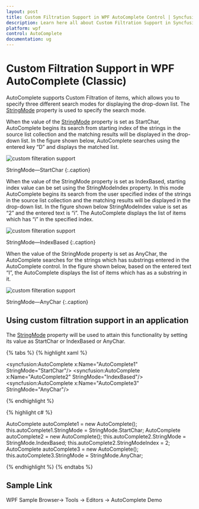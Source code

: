 ```yaml
---
layout: post
title: Custom Filtration Support in WPF AutoComplete Control | Syncfusion
description: Learn here all about Custom Filtration Support in Syncfusion WPF AutoComplete (Classic) control and more.
platform: wpf
control: AutoComplete
documentation: ug
---
```


# Custom Filtration Support in WPF AutoComplete (Classic)

AutoComplete supports Custom Filtration of items, which allows you to specify three different search modes for displaying the drop-down list. The [StringMode](https://help.syncfusion.com/cr/wpf/Syncfusion.Windows.Tools.Controls.AutoComplete.html#Syncfusion_Windows_Tools_Controls_AutoComplete_StringMode) property is used to specify the search mode.

When the value of the [StringMode](https://help.syncfusion.com/cr/wpf/Syncfusion.Windows.Tools.Controls.AutoComplete.html#Syncfusion_Windows_Tools_Controls_AutoComplete_StringMode) property is set as StartChar, AutoComplete begins its search from starting index of the strings in the source list collection and the matching results will be displayed in the drop-down list. In the figure shown below, AutoComplete searches using the entered key “D” and displays the matched list.

![custom filteration support](Custom-Filtration-Support_images/Custom-Filtration-Support_img1.png)

StringMode—StartChar
{:.caption}

When the value of the StringMode property is set as IndexBased, starting index value can be set using the StringModeIndex property. In this mode AutoComplete begins its search from the user specified index of the strings in the source list collection and the matching results will be displayed in the drop-down list. In the figure shown below StringModeIndex value is set as “2” and the entered text is “i”. The AutoComplete displays the list of items which has “i” in the specified index.

![custom filteration support](Custom-Filtration-Support_images/Custom-Filtration-Support_img2.png)

StringMode—IndexBased
{:.caption}

When the value of the StringMode property is set as AnyChar, the AutoComplete searches for the strings which has substrings entered in the AutoComplete control. In the figure shown below, based on the entered text “I”, the AutoComplete displays the list of items which has as a substring in it.

![custom filteration support](Custom-Filtration-Support_images/Custom-Filtration-Support_img3.png)

StringMode—AnyChar
{:.caption}

## Using custom filtration support in an application 

The [StringMode](https://help.syncfusion.com/cr/wpf/Syncfusion.Windows.Tools.Controls.AutoComplete.html#Syncfusion_Windows_Tools_Controls_AutoComplete_StringMode) property will be used to attain this functionality by setting its value as StartChar or IndexBased or AnyChar.

{% tabs %}
{% highlight xaml %}

<syncfusion:AutoComplete x:Name="AutoComplete1" StringMode="StartChar"/>
<syncfusion:AutoComplete x:Name="AutoComplete2" StringMode="IndexBased"/>
<syncfusion:AutoComplete x:Name="AutoComplete3" StringMode="AnyChar"/>

{% endhighlight %}

{% highlight c# %}

AutoComplete autoComplete1 = new AutoComplete();
this.autoComplete1.StringMode = StringMode.StartChar;
AutoComplete autoComplete2 = new AutoComplete();
this.autoComplete2.StringMode = StringMode.IndexBased;
this.autoComplete2.StringModeIndex = 2;
AutoComplete autoComplete3 = new AutoComplete();
this.autoComplete3.StringMode = StringMode.AnyChar;

{% endhighlight %}
{% endtabs %}

## Sample Link

WPF Sample Browser-> Tools -> Editors -> AutoComplete Demo
